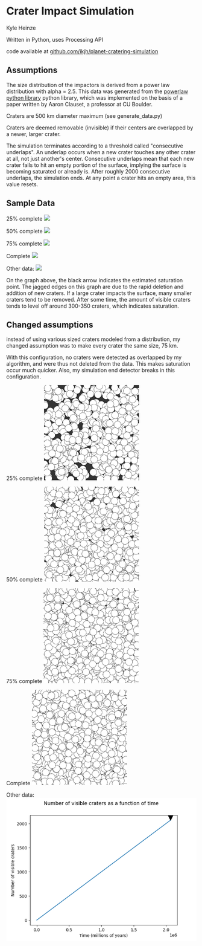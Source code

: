# Crater Impact Simulation

Kyle Heinze

Written in Python, uses Processing API

code available at [github.com/ikjh/planet-cratering-simulation](github.com/ikjh/planet-cratering-simulation)

## Assumptions

The size distribution of the impactors is derived from a power law distribution with alpha = 2.5. This data was generated from the  [powerlaw python library](https://github.com/jeffalstott/powerlaw) python library, which was implemented on the basis of a paper written by Aaron Clauset, a professor at CU Boulder.

Craters are 500 km diameter maximum (see generate_data.py)

Craters are deemed removable (invisible) if their centers are overlapped by a newer, larger crater. 

The simulation terminates according to a threshold called "consecutive underlaps". An underlap occurs when a new crater touches any other crater at all, not just another's center. Consecutive underlaps mean that each new crater fails to hit an empty portion of the surface, implying the surface is becoming saturated or already is. After roughly 2000 consecutive underlaps, the simulation ends. At any point a crater hits an empty area, this value resets.

## Sample Data
25% complete
<img src="img/sim_13.png" width="50%">

50% complete
<img src="img/sim_24.png" width="50%">

75% complete
<img src="img/sim_35.png" width="50%">

Complete
<img src="img/sim_46.png" width="50%">

Other data:
<img src="analyze/plot1.png">

On the graph above, the black arrow indicates the estimated saturation point. The jagged edges on this graph are due to the rapid deletion and addition of new craters. If a large crater impacts the surface, many smaller craters tend to be removed. After some time, the amount of visible craters tends to level off around 300-350 craters, which indicates saturation.





## Changed assumptions

instead of using various sized craters modeled from a distribution, my changed assumption was to make every crater the same size, 75 km.

With this configuration, no craters were detected as overlapped by my algorithm, and were thus not deleted from the data. This makes saturation occur much quicker.  Also, my simulation end detector breaks in this configuration.

25% complete
<img src="img/sim_7.png" width="50%">

50% complete
<img src="img/sim_12.png" width="50%">

75% complete
<img src="img/sim_17.png" width="50%">

Complete
<img src="img/sim_22.png" width="50%">

Other data:
<img src="analyze/plot2.png">


